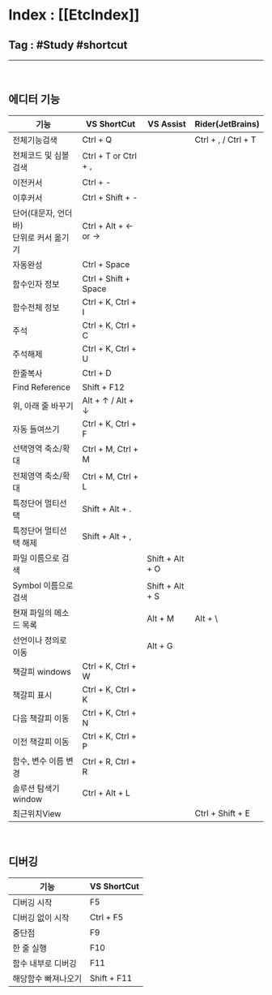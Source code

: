 # Index : [[EtcIndex]]
## Tag : #Study #shortcut
---
   
## 에디터 기능
| 기능                                          | VS ShortCut          | VS Assist       | Rider(JetBrains)    |
| --------------------------------------------- | -------------------- | --------------- | ------------------- |
| 전체기능검색                                  | Ctrl + Q             |                 | Ctrl + , / Ctrl + T |
| 전체코드 및 심볼검색                          | Ctrl + T or Ctrl + , |                 |                     |
| 이전커서                                      | Ctrl + -             |                 |                     |
| 이후커서                                      | Ctrl + Shift + -     |                 |                     |
| 단어(대문자, 언더바)  <br> 단위로 커서 옮기기 | Ctrl + Alt + ← or →  |                 |                     |
| 자동완성                                      | Ctrl + Space         |                 |                     |
| 함수인자 정보                                 | Ctrl + Shift + Space |                 |                     |
| 함수전체 정보                                 | Ctrl + K, Ctrl + I   |                 |                     |
| 주석                                          | Ctrl + K, Ctrl + C   |                 |                     |
| 주석해제                                      | Ctrl + K, Ctrl + U   |                 |                     |
| 한줄복사                                      | Ctrl + D             |                 |                     |
| Find Reference                                | Shift + F12          |                 |                     |
| 위, 아래 줄 바꾸기                            | Alt + ↑ / Alt + ↓    |                 |                     |
| 자동 들여쓰기                                 | Ctrl + K, Ctrl + F   |                 |                     |
| 선택영역 축소/확대                            | Ctrl + M, Ctrl + M   |                 |                     |
| 전체영역 축소/확대                            | Ctrl + M, Ctrl + L   |                 |                     |
| 특정단어 멀티선택                             | Shift + Alt + .      |                 |                     |
| 특정단어 멀티선택 해제                        | Shift + Alt + ,      |                 |                     |
| 파일 이름으로 검색                            |                      | Shift + Alt + O |                     |
| Symbol 이름으로 검색                          |                      | Shift + Alt + S |                     |
| 현재 파일의 메소드 목록                       |                      | Alt + M         | Alt + \\            |
| 선언이나 정의로 이동                          |                      | Alt + G         |                     |
| 책갈피 windows                                | Ctrl + K, Ctrl + W   |                 |                     |
| 책갈피 표시                                   | Ctrl + K, Ctrl + K   |                 |                     |
| 다음 책갈피 이동                              | Ctrl + K, Ctrl + N   |                 |                     |
| 이전 책갈피 이동                              | Ctrl + K, Ctrl + P   |                 |                     |
| 함수, 변수 이름 변경                          | Ctrl + R, Ctrl + R   |                 |                     |
| 솔루션 탐색기 window                          | Ctrl + Alt + L       |                 |                     |
| 최근위치View                                  |                      |                 |      Ctrl + Shift + E               | 

   
   
## 디버깅
| 기능                | VS ShortCut |
| ------------------- | ----------- |
| 디버깅 시작         | F5          |
| 디버깅 없이 시작    | Ctrl + F5   |
| 중단점              | F9          |
| 한 줄 실행          | F10         |
| 함수 내부로 디버깅  | F11         |
| 해당함수 빠져나오기 | Shift + F11 |
   
